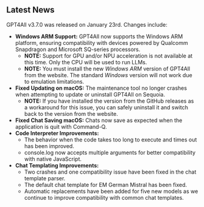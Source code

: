 ## Latest News

GPT4All v3.7.0 was released on January 23rd. Changes include:

* **Windows ARM Support:** GPT4All now supports the Windows ARM platform, ensuring compatibility with devices powered by Qualcomm Snapdragon and Microsoft SQ-series processors.
  * **NOTE:** Support for GPU and/or NPU acceleration is not available at this time. Only the CPU will be used to run LLMs.
  * **NOTE:** You must install the new *Windows ARM* version of GPT4All from the website. The standard *Windows* version will not work due to emulation limitations.
* **Fixed Updating on macOS:** The maintenance tool no longer crashes when attempting to update or uninstall GPT4All on Sequoia.
  * **NOTE:** If you have installed the version from the GitHub releases as a workaround for this issue, you can safely uninstall it and switch back to the version from the website.
* **Fixed Chat Saving macOS:** Chats now save as expected when the application is quit with Command-Q.
* **Code Interpreter Improvements:**
  * The behavior when the code takes too long to execute and times out has been improved.
  * console.log now accepts multiple arguments for better compatibility with native JavaScript.
* **Chat Templating Improvements:**
  * Two crashes and one compatibility issue have been fixed in the chat template parser.
  * The default chat template for EM German Mistral has been fixed.
  * Automatic replacements have been added for five new models as we continue to improve compatibility with common chat templates.
